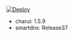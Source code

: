[![Deploy](https://www.herokucdn.com/deploy/button.png)](https://dashboard.heroku.com/new?template=https://github.com/o0HalfLife0o/dockerRui) 
+ charui: 1.5.9
+ smartdns: Release37
